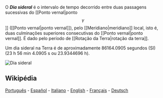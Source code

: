 O ***Dia sideral*** é o intervalo de tempo decorrido entre duas passagens sucessivas do [[Ponto vernal|ponto $$\gamma$$]] ([[Ponto vernal|ponto vernal]]), pelo [[Meridiano|meridiano]] local, isto é, duas culminações superiores consecutivas do [[Ponto vernal|ponto vernal]]. É dado pelo período de [[Rotação da Terra|rotação da terra]].

Um dia sideral na Terra é de aproximadamente 86164.0905 segundos (SI) (23 h 56 min 4.0905 s ou 23.9344696 h).

![Dia sideral](https://upload.wikimedia.org/wikipedia/commons/6/67/Sidereal_day_%28prograde%29.png)

## Wikipédia

[Português](https://pt.wikipedia.org/wiki/Dias_siderais) - [Español](https://es.wikipedia.org/wiki/D%C3%ADa_sid%C3%A9reo) - [Italiano](https://it.wikipedia.org/wiki/Giorno_siderale) - [English](https://en.wikipedia.org/wiki/Sidereal_time#Sidereal_day) - [Français](https://fr.wikipedia.org/wiki/Jour_sid%C3%A9ral) - [Deutsch](https://de.wikipedia.org/wiki/Siderischer_Tag)